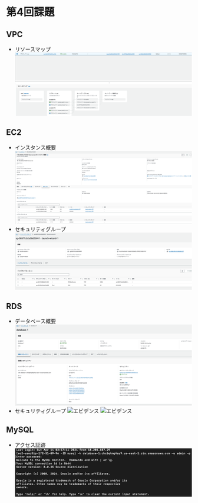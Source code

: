 # 第4回課題

## VPC
- リソースマップ
![エビデンス](images/VPC.png)

## EC2
- インスタンス概要
![エビデンス](images/EC2.png)
- セキュリティグループ
![エビデンス](images/EC2_SecurityGroup.png)

## RDS
- データベース概要
![エビデンス](images/RDS.png)
- セキュリティグループ
![エビデンス](images/RDS_SecurityGroup_Inbound)
![エビデンス](images/RDS_SecurityGroup_Outbound)

## MySQL
- アクセス証跡
![エビデンス](images/MySQL.png)